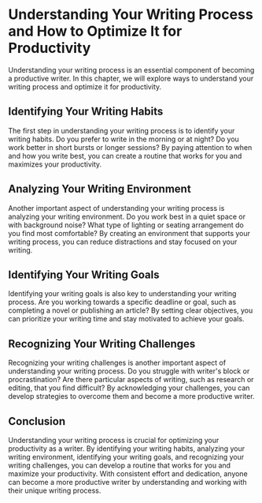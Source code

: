 Understanding Your Writing Process and How to Optimize It for Productivity
=========================================================================================================================

Understanding your writing process is an essential component of becoming a productive writer. In this chapter, we will explore ways to understand your writing process and optimize it for productivity.

Identifying Your Writing Habits
-------------------------------

The first step in understanding your writing process is to identify your writing habits. Do you prefer to write in the morning or at night? Do you work better in short bursts or longer sessions? By paying attention to when and how you write best, you can create a routine that works for you and maximizes your productivity.

Analyzing Your Writing Environment
----------------------------------

Another important aspect of understanding your writing process is analyzing your writing environment. Do you work best in a quiet space or with background noise? What type of lighting or seating arrangement do you find most comfortable? By creating an environment that supports your writing process, you can reduce distractions and stay focused on your writing.

Identifying Your Writing Goals
------------------------------

Identifying your writing goals is also key to understanding your writing process. Are you working towards a specific deadline or goal, such as completing a novel or publishing an article? By setting clear objectives, you can prioritize your writing time and stay motivated to achieve your goals.

Recognizing Your Writing Challenges
-----------------------------------

Recognizing your writing challenges is another important aspect of understanding your writing process. Do you struggle with writer's block or procrastination? Are there particular aspects of writing, such as research or editing, that you find difficult? By acknowledging your challenges, you can develop strategies to overcome them and become a more productive writer.

Conclusion
----------

Understanding your writing process is crucial for optimizing your productivity as a writer. By identifying your writing habits, analyzing your writing environment, identifying your writing goals, and recognizing your writing challenges, you can develop a routine that works for you and maximize your productivity. With consistent effort and dedication, anyone can become a more productive writer by understanding and working with their unique writing process.
